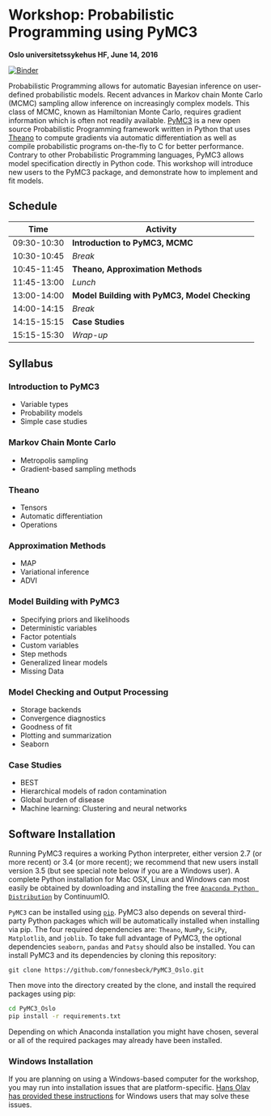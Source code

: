 # Workshop: Probabilistic Programming using PyMC3 

**Oslo universitetssykehus HF, June 14, 2016**

[![Binder](http://mybinder.org/badge.svg)](http://mybinder.org/repo/fonnesbeck/PyMC3_Oslo)

Probabilistic Programming allows for automatic Bayesian inference on user-defined probabilistic models. Recent advances in Markov chain Monte Carlo (MCMC) sampling allow inference on increasingly complex models. This class of MCMC, known as Hamiltonian Monte Carlo, requires gradient information which is often not readily available. [PyMC3](https://github.com/pymc-devs/pymc3 "GitHub - pymc-devs/pymc3: Probabilistic Programming in Python. Uses Theano as a backend, supports NUTS and ADVI.") is a new open source Probabilistic Programming framework written in Python that uses [Theano](http://deeplearning.net/software/theano/ "Welcome &mdash; Theano 0.8.2 documentation") to compute gradients via automatic differentiation as well as compile probabilistic programs on-the-fly to C for better performance. Contrary to other Probabilistic Programming languages, PyMC3 allows model specification directly in Python code. This workshop will introduce new users to the PyMC3 package, and demonstrate how to implement and fit models.

## Schedule

| Time          | Activity                    |
| --------------|-----------------------------|
| 09:30-10:30 | **Introduction to PyMC3, MCMC** |
| 10:30-10:45 | *Break* |
| 10:45-11:45 | **Theano, Approximation Methods** |
| 11:45-13:00 | *Lunch* |
| 13:00-14:00 | **Model Building with PyMC3, Model Checking** |
| 14:00-14:15 | *Break* |
| 14:15-15:15 | **Case Studies** |
| 15:15-15:30 | *Wrap-up* |

## Syllabus

### Introduction to PyMC3

* Variable types
* Probability models
* Simple case studies

### Markov Chain Monte Carlo

* Metropolis sampling
* Gradient-based sampling methods

### Theano

* Tensors
* Automatic differentiation
* Operations

### Approximation Methods

* MAP
* Variational inference
* ADVI

### Model Building with PyMC3

* Specifying priors and likelihoods
* Deterministic variables
* Factor potentials
* Custom variables
* Step methods
* Generalized linear models
* Missing Data

### Model Checking and Output Processing

* Storage backends
* Convergence diagnostics
* Goodness of fit
* Plotting and summarization
* Seaborn

### Case Studies

* BEST
* Hierarchical models of radon contamination
* Global burden of disease
* Machine learning: Clustering and neural networks

## Software Installation

Running PyMC3 requires a working Python interpreter, either version 2.7 (or more recent) or 3.4 (or more recent); we recommend that new users install version 3.5 (but see special note below if you are a Windows user). A complete Python installation for Mac OSX, Linux and Windows can most easily be obtained by downloading and installing the free [`Anaconda Python Distribution`](https://www.continuum.io/downloads) by ContinuumIO. 

`PyMC3` can be installed using [`pip`](https://pip.pypa.io/en/latest/installing.html). PyMC3 also depends on several third-party Python packages which will be automatically installed when installing via pip. The four required dependencies are: `Theano`, `NumPy`, `SciPy`, `Matplotlib`, and `joblib`. To take full advantage of PyMC3, the optional dependencies `seaborn`, `pandas` and `Patsy` should also be installed. You can install PyMC3 and its dependencies by cloning this repository:

```
git clone https://github.com/fonnesbeck/PyMC3_Oslo.git
```

Then move into the directory created by the clone, and install the required packages using pip:

```bash
cd PyMC3_Oslo
pip install -r requirements.txt
```

Depending on which Anaconda installation you might have chosen, several or all of the required packages may already have been installed.

### Windows Installation

If you are planning on using a Windows-based computer for the workshop, you may run into installation issues that are platform-specific. [Hans Olav has provided these instructions](http://datahans.blogspot.no/2016/04/installing-pymc3.html) for Windows users that may solve these issues.
